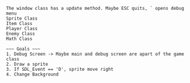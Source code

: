 ~~~ Class Organization / Functionality ~~~
The window class has a update method. Maybe ESC quits, ` opens debug menu
Sprite Class
Item Class
Player Class
Enemy Class
Math Class

~~~ Goals ~~~
1. Debug Screen -> Maybe main and debug screen are apart of the game class
2. Draw a sprite
3. If SDL_Event == 'D', sprite move right
4. Change Background 
